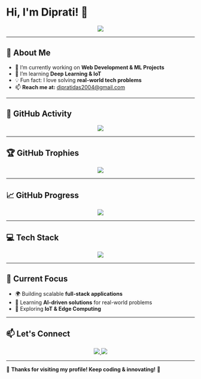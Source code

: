 # **Hi, I'm Diprati! 👋**  

<p align="center">
  <img src="https://readme-typing-svg.herokuapp.com?font=Georgia&size=22&duration=3000&color=F7A41D&center=true&vCenter=true&width=450&lines=Full-Stack+Developer;Tech+Enthusiast;Always+Learning+New+Things" />
</p>

---

## 🌟 About Me  
- 🔭 I’m currently working on **Web Development & ML Projects**  
- 🌱 I’m learning **Deep Learning & IoT**  
- 💡 Fun fact: I love solving **real-world tech problems**  
- 📫 **Reach me at:** [dipratidas2004@gmail.com](mailto:dipratidas2004@gmail.com)
 

---

<!-- ## 📊 GitHub Stats  
<p align="center">
  <img src="https://github-readme-stats.vercel.app/api?username=developer0311&show_icons=true&theme=radical&hide_border=true" />
</p>

--- -->

## 🚀 GitHub Activity  
<p align="center">
  <img src="https://github-readme-streak-stats.herokuapp.com/?user=developer0311&theme=radical&hide_border=true" />
</p>

---

## 🏆 **GitHub Trophies**
<p align="center">
  <img src="https://github-profile-trophy.vercel.app/?username=developer0311&theme=radical&no-frame=true&column=5" />
</p>

---

## 📈 GitHub Progress
<p align="center">
  <img src="https://github-profile-summary-cards.vercel.app/api/cards/profile-details?username=developer0311&theme=radical" />
</p>

---

## 💻 Tech Stack  
<p align="center">
  <img src="https://skillicons.dev/icons?i=html,css,js,nodejs,c,python,express,postgres,github,git" />
</p>

---

## 🎯 Current Focus  
- 🌍 Building scalable **full-stack applications**  
- 🧠 Learning **AI-driven solutions** for real-world problems  
- 🚀 Exploring **IoT & Edge Computing**  

---

## 📫 Let's Connect  
<p align="center">
  <a href="https://in.linkedin.com/in/diprati-das-a3a35a285" target="_blank">
    <img src="https://img.shields.io/badge/LinkedIn-blue?style=for-the-badge&logo=linkedin" />
  </a>
  <a href="https://github.com/developer0311">
    <img src="https://img.shields.io/badge/GitHub-black?style=for-the-badge&logo=github" />
  </a>
</p>

---

🚀 **Thanks for visiting my profile! Keep coding & innovating!** 🚀  
